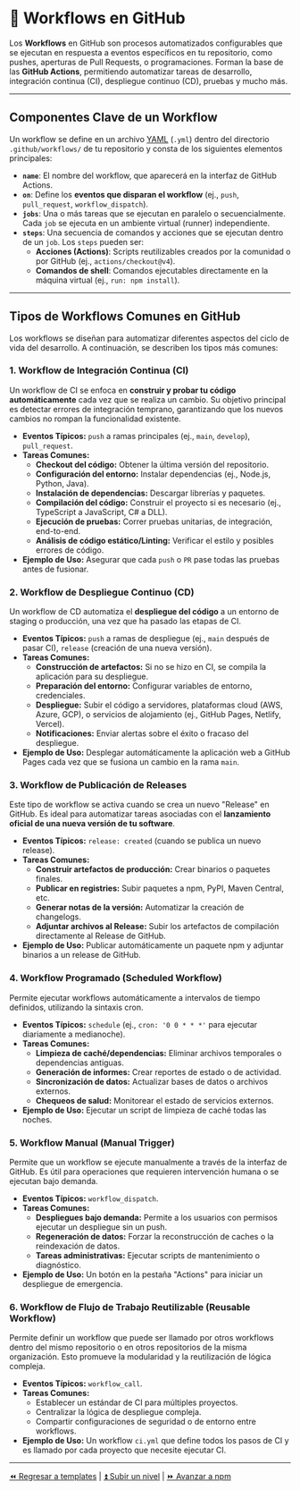 # 🔄 Workflows en GitHub

Los **Workflows** en GitHub son procesos automatizados configurables que se ejecutan en respuesta a eventos específicos en tu repositorio, como pushes, aperturas de Pull Requests, o programaciones. Forman la base de las **GitHub Actions**, permitiendo automatizar tareas de desarrollo, integración continua (CI), despliegue continuo (CD), pruebas y mucho más.

---

## Componentes Clave de un Workflow

Un workflow se define en un archivo [YAML](../../languages/yaml.md) (`.yml`) dentro del directorio `.github/workflows/` de tu repositorio y consta de los siguientes elementos principales:

- **`name`**: El nombre del workflow, que aparecerá en la interfaz de GitHub Actions.
- **`on`**: Define los **eventos que disparan el workflow** (ej., `push`, `pull_request`, `workflow_dispatch`).
- **`jobs`**: Una o más tareas que se ejecutan en paralelo o secuencialmente. Cada `job` se ejecuta en un ambiente virtual (runner) independiente.
- **`steps`**: Una secuencia de comandos y acciones que se ejecutan dentro de un `job`. Los `steps` pueden ser:
  - **Acciones (Actions)**: Scripts reutilizables creados por la comunidad o por GitHub (ej., `actions/checkout@v4`).
  - **Comandos de shell**: Comandos ejecutables directamente en la máquina virtual (ej., `run: npm install`).

---

## Tipos de Workflows Comunes en GitHub

Los workflows se diseñan para automatizar diferentes aspectos del ciclo de vida del desarrollo. A continuación, se describen los tipos más comunes:

### 1. Workflow de Integración Continua (CI)

Un workflow de CI se enfoca en **construir y probar tu código automáticamente** cada vez que se realiza un cambio. Su objetivo principal es detectar errores de integración temprano, garantizando que los nuevos cambios no rompan la funcionalidad existente.

- **Eventos Típicos:** `push` a ramas principales (ej., `main`, `develop`), `pull_request`.
- **Tareas Comunes:**
  - **Checkout del código:** Obtener la última versión del repositorio.
  - **Configuración del entorno:** Instalar dependencias (ej., Node.js, Python, Java).
  - **Instalación de dependencias:** Descargar librerías y paquetes.
  - **Compilación del código:** Construir el proyecto si es necesario (ej., TypeScript a JavaScript, C# a DLL).
  - **Ejecución de pruebas:** Correr pruebas unitarias, de integración, end-to-end.
  - **Análisis de código estático/Linting:** Verificar el estilo y posibles errores de código.
- **Ejemplo de Uso:** Asegurar que cada `push` o `PR` pase todas las pruebas antes de fusionar.

### 2. Workflow de Despliegue Continuo (CD)

Un workflow de CD automatiza el **despliegue del código** a un entorno de staging o producción, una vez que ha pasado las etapas de CI.

- **Eventos Típicos:** `push` a ramas de despliegue (ej., `main` después de pasar CI), `release` (creación de una nueva versión).
- **Tareas Comunes:**
  - **Construcción de artefactos:** Si no se hizo en CI, se compila la aplicación para su despliegue.
  - **Preparación del entorno:** Configurar variables de entorno, credenciales.
  - **Despliegue:** Subir el código a servidores, plataformas cloud (AWS, Azure, GCP), o servicios de alojamiento (ej., GitHub Pages, Netlify, Vercel).
  - **Notificaciones:** Enviar alertas sobre el éxito o fracaso del despliegue.
- **Ejemplo de Uso:** Desplegar automáticamente la aplicación web a GitHub Pages cada vez que se fusiona un cambio en la rama `main`.

### 3. Workflow de Publicación de Releases

Este tipo de workflow se activa cuando se crea un nuevo "Release" en GitHub. Es ideal para automatizar tareas asociadas con el **lanzamiento oficial de una nueva versión de tu software**.

- **Eventos Típicos:** `release: created` (cuando se publica un nuevo release).
- **Tareas Comunes:**
  - **Construir artefactos de producción:** Crear binarios o paquetes finales.
  - **Publicar en registries:** Subir paquetes a npm, PyPI, Maven Central, etc.
  - **Generar notas de la versión:** Automatizar la creación de changelogs.
  - **Adjuntar archivos al Release:** Subir los artefactos de compilación directamente al Release de GitHub.
- **Ejemplo de Uso:** Publicar automáticamente un paquete npm y adjuntar binarios a un release de GitHub.

### 4. Workflow Programado (Scheduled Workflow)

Permite ejecutar workflows automáticamente a intervalos de tiempo definidos, utilizando la sintaxis cron.

- **Eventos Típicos:** `schedule` (ej., `cron: '0 0 * * *'` para ejecutar diariamente a medianoche).
- **Tareas Comunes:**
  - **Limpieza de caché/dependencias:** Eliminar archivos temporales o dependencias antiguas.
  - **Generación de informes:** Crear reportes de estado o de actividad.
  - **Sincronización de datos:** Actualizar bases de datos o archivos externos.
  - **Chequeos de salud:** Monitorear el estado de servicios externos.
- **Ejemplo de Uso:** Ejecutar un script de limpieza de caché todas las noches.

### 5. Workflow Manual (Manual Trigger)

Permite que un workflow se ejecute manualmente a través de la interfaz de GitHub. Es útil para operaciones que requieren intervención humana o se ejecutan bajo demanda.

- **Eventos Típicos:** `workflow_dispatch`.
- **Tareas Comunes:**
  - **Despliegues bajo demanda:** Permite a los usuarios con permisos ejecutar un despliegue sin un push.
  - **Regeneración de datos:** Forzar la reconstrucción de caches o la reindexación de datos.
  - **Tareas administrativas:** Ejecutar scripts de mantenimiento o diagnóstico.
- **Ejemplo de Uso:** Un botón en la pestaña "Actions" para iniciar un despliegue de emergencia.

### 6. Workflow de Flujo de Trabajo Reutilizable (Reusable Workflow)

Permite definir un workflow que puede ser llamado por otros workflows dentro del mismo repositorio o en otros repositorios de la misma organización. Esto promueve la modularidad y la reutilización de lógica compleja.

- **Eventos Típicos:** `workflow_call`.
- **Tareas Comunes:**
  - Establecer un estándar de CI para múltiples proyectos.
  - Centralizar la lógica de despliegue compleja.
  - Compartir configuraciones de seguridad o de entorno entre workflows.
- **Ejemplo de Uso:** Un workflow `ci.yml` que define todos los pasos de CI y es llamado por cada proyecto que necesite ejecutar CI.

---

[⏪ Regresar a templates](./templates.md) | [⏫ Subir un nivel](../README.md) | [⏩ Avanzar a npm](../npm/README.md)

